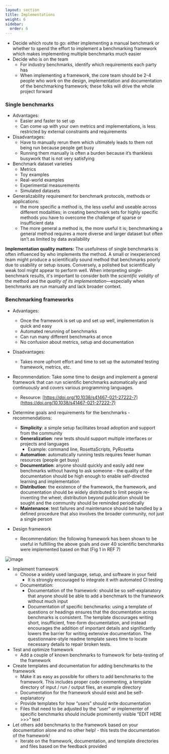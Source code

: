 ```yaml
---
layout: section
title: Implementations
weight: 6
sidebar:
  order: 6
---
```


* Decide which route to go: either implementing a manual benchmark or whether to spend the effort to implement a benchmarking framework which makes implementing multiple benchmarks much easier   
* Decide who is on the team  
  * For industry benchmarks, identify which requirements each party has  
  * When implementing a framework, the core team should be 2-4 people who work on the design, implementation and documentation of the benchmarking framework; these folks will drive the whole project forward

### Single benchmarks

* Advantages:   
  * Easier and faster to set up  
  * Can come up with your own metrics and implementations, is less restricted by external constraints and requirements  
* Disadvantages:  
  * Have to manually rerun them which ultimately leads to them not being run because people get busy  
  * Running them manually is often a burden because it’s thankless busywork that is not very satisfying  
* Benchmark dataset varieties  
  * Metrics  
  * Toy examples  
  * Real-world examples  
  * Experimental measurements  
  * Simulated datasets  
* Generalizability requirement for benchmark protocols, methods or applications:  
  * the more specific a method is, the less useful and useable across different modalities; in creating benchmark sets for highly specific methods you have to overcome the challenge of sparse or insufficient data  
  * The more general a method is, the more useful it is; benchmarking a general method requires a more diverse and larger dataset but often isn’t as limited by data availability

**Implementation quality matters:** The usefulness of single benchmarks is often influenced by who implements the method. A small or inexperienced team might produce a scientifically sound method that benchmarks poorly due to usability or setup issues. Conversely, a polished but scientifically weak tool might appear to perform well. When interpreting single-benchmark results, it's important to consider both the *scientific validity* of the method and the *quality of its implementation*—especially when benchmarks are run manually and lack broader context.

### Benchmarking frameworks

* Advantages:  
  * Once the framework is set up and set up well, implementation is quick and easy  
  * Automated rerunning of benchmarks  
  * Can run many different benchmarks at once  
  * No confusion about metrics, setup and documentation  
* Disadvantages:  
  * Takes more upfront effort and time to set up the automated testing framework, metrics, etc.   
* Recommendation: Take some time to design and implement a general framework that can run scientific benchmarks automatically and continuously and covers various programming languages.   
  * Resource: [https://doi.org/10.1038/s41467-021-27222-7](https://doi.org/10.1038/s41467-021-27222-7)

* Determine goals and requirements for the benchmarks \- recommendations:  
  * **Simplicity**: a simple setup facilitates broad adoption and support from the community  
  * **Generalization**: new tests should support multiple interfaces or projects and languages  
    * Example: command line, RosettaScripts, PyRosetta  
  * **Automation**: automatically running tests requires fewer human resources (people get busy)  
  * **Documentation**: anyone should quickly and easily add new benchmarks without having to ask someone \- the quality of the documentation should be high enough to enable self-directed learning and implementation  
  * **Distribution**: the existence of the framework, the framework, and documentation should be widely distributed to limit people re-inventing the wheel; distribution beyond publication should be sought and the community should be reminded periodically  
  * **Maintenance**: test failures and maintenance should be handled by a defined procedure that also involves the broader community, not just a single person   
* Design framework  
  * Recommendation: the following framework has been shown to be useful in fulfilling the above goals and over 40 scientific benchmarks were implemented based on that (Fig 1 in REF 7\)

![image](/images/benchmarking-framework.yml)

* Implement framework  
  * Choose a widely used language, setup, and software in your field  
    * It is strongly encouraged to integrate it with automated CI testing  
  * Documentation:  
    * Documentation of the framework: should be so self-explanatory that anyone should be able to add a benchmark to the framework without much input  
    * Documentation of specific benchmarks: using a template of questions or headings ensures that the documentation across benchmarks is consistent. The template discourages writing short, insufficient, free-form documentation, and instead encourages the addition of important details and significantly lowers the barrier for writing extensive documentation. The questionnaire-style readme template saves time to locate necessary details to repair broken tests.   
* Test and optimize framework   
  * Add a couple of known benchmarks to framework for beta-testing of the framework  
* Create templates and documentation for adding benchmarks to the framework  
  * Make it as easy as possible for others to add benchmarks to the framework. This includes proper code commenting, a template directory of input / run / output files, an example directory  
  * Documentation for the framework should exist and be self-explanatory  
  * Provide templates for how “users” should write documentation  
  * Files that need to be adjusted by the “user” or implementer of specific benchmarks should include prominently visible “EDIT HERE \>\>\>” text   
* Let others add benchmarks to the framework based on your documentation alone and no other help\! \- this tests the documentation of the framework\!  
  * Iterate on the framework, documentation, and template directories and files based on the feedback provided

